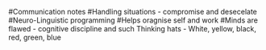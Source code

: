 #Communication notes
#Handling situations - compromise and desecelate
#Neuro-Linguistic programming
#Helps oragnise self and work
#Minds are flawed - cognitive discipline and such
Thinking hats - White, yellow, black, red, green, blue
